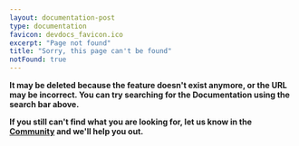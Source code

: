 ```yaml
---
layout: documentation-post
type: documentation
favicon: devdocs_favicon.ico
excerpt: "Page not found"
title: "Sorry, this page can't be found"
notFound: true
---
```


**It may be deleted because the feature doesn't exist anymore, or the URL may be incorrect. You can try searching for the Documentation using the search bar above.**

**If you still can't find what you are looking for, let us know in the [Community](https://community.risevision.com/) and we'll help you out.**
